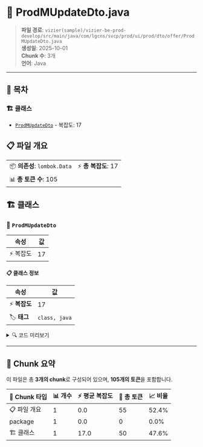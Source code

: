 # 📄 ProdMUpdateDto.java

> **파일 경로**: `vizier(sample)/vizier-be-prod-develop/src/main/java/com/lgcns/svcp/prod/ui/prod/dto/offer/ProdMUpdateDto.java`  
> **생성일**: 2025-10-01  
> **Chunk 수**: 3개  
> **언어**: Java
---

## 📑 목차

### 🏗️ 클래스
- [`ProdMUpdateDto`](#class-prodmupdatedto) - 복잡도: 17

## 📋 파일 개요

| | |
|--|--|
| 📦 **의존성**: `lombok.Data` | ⚡ **총 복잡도**: 17 |
| 📊 **총 토큰 수**: 105 |  |



## 🏗️ 클래스

### <a id="class-prodmupdatedto"></a>🎯 `ProdMUpdateDto`

| 속성 | 값 |
|------|----|
| ⚡ 복잡도 | 17 |



#### 📋 클래스 정보

| 속성 | 값 |
|------|----|
| ⚡ **복잡도** | 17 || 📍 **라인 범위** | 6-6 |
| 🏷️ **태그** | `class, java` |

<details>
<summary>🔍 코드 미리보기</summary>

```java
public class ProdMUpdateDto {
	private String type;
	private String prodCd;
	private String prodNm;
	private String prodKdCd;
	private String custKdCd;
	private String prodAgeDivsCd;
	private String saleValdStrtDtm;
	private String saleValdEndDtm;
	
	private String smsNotiYn;
	private String prodGrdCd;
	private String expyImpsbTermDays;
	private String rjnImpsbTermDays;
	private String mbspDcntRqstPsblYn;
	
	private String overView;
	private String comment;
}...
```

**Chunk 정보**
- 🆔 **ID**: `3df704de7d12`
- 📍 **라인**: 6-6
- 📊 **토큰**: 50
- 🏷️ **태그**: `class, java`

</details>

---





## 🧩 Chunk 요약

이 파일은 총 **3개의 chunk**로 구성되어 있으며, **105개의 토큰**을 포함합니다.

| 🧩 Chunk 타입 | 📊 개수 | ⚡ 평균 복잡도 | 📝 총 토큰 | 📈 비율 |
|---------------|--------|-------------|----------|--------|
| 📋 파일 개요 | 1 | 0.0 | 55 | 52.4% |
| package | 1 | 0.0 | 0 | 0.0% |
| 🏗️ 클래스 | 1 | 17.0 | 50 | 47.6% |


